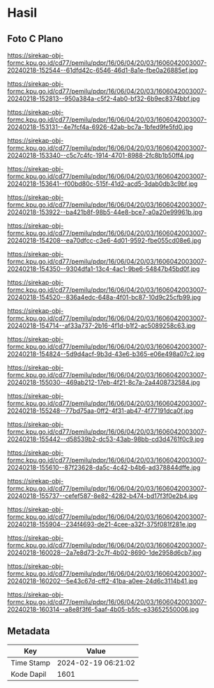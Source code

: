 # Hasil

## Foto C Plano

https://sirekap-obj-formc.kpu.go.id/cd77/pemilu/pdpr/16/06/04/20/03/1606042003007-20240218-152544--61dfd42c-6546-46d1-8a1e-fbe0a26885ef.jpg

https://sirekap-obj-formc.kpu.go.id/cd77/pemilu/pdpr/16/06/04/20/03/1606042003007-20240218-152813--950a384a-c5f2-4ab0-bf32-6b9ec8374bbf.jpg

https://sirekap-obj-formc.kpu.go.id/cd77/pemilu/pdpr/16/06/04/20/03/1606042003007-20240218-153131--4e7fcf4a-6926-42ab-bc7a-1bfed9fe5fd0.jpg

https://sirekap-obj-formc.kpu.go.id/cd77/pemilu/pdpr/16/06/04/20/03/1606042003007-20240218-153340--c5c7c4fc-1914-4701-8988-2fc8b1b50ff4.jpg

https://sirekap-obj-formc.kpu.go.id/cd77/pemilu/pdpr/16/06/04/20/03/1606042003007-20240218-153641--f00bd80c-515f-41d2-acd5-3dab0db3c9bf.jpg

https://sirekap-obj-formc.kpu.go.id/cd77/pemilu/pdpr/16/06/04/20/03/1606042003007-20240218-153922--ba421b8f-98b5-44e8-bce7-a0a20e99961b.jpg

https://sirekap-obj-formc.kpu.go.id/cd77/pemilu/pdpr/16/06/04/20/03/1606042003007-20240218-154208--ea70dfcc-c3e6-4d01-9592-fbe055cd08e6.jpg

https://sirekap-obj-formc.kpu.go.id/cd77/pemilu/pdpr/16/06/04/20/03/1606042003007-20240218-154350--9304dfa1-13c4-4ac1-9be6-54847b45bd0f.jpg

https://sirekap-obj-formc.kpu.go.id/cd77/pemilu/pdpr/16/06/04/20/03/1606042003007-20240218-154520--836a4edc-648a-4f01-bc87-10d9c25cfb99.jpg

https://sirekap-obj-formc.kpu.go.id/cd77/pemilu/pdpr/16/06/04/20/03/1606042003007-20240218-154714--af33a737-2b16-4f1d-b1f2-ac5089258c63.jpg

https://sirekap-obj-formc.kpu.go.id/cd77/pemilu/pdpr/16/06/04/20/03/1606042003007-20240218-154824--5d9d4acf-9b3d-43e6-b365-e06e498a07c2.jpg

https://sirekap-obj-formc.kpu.go.id/cd77/pemilu/pdpr/16/06/04/20/03/1606042003007-20240218-155030--469ab212-17eb-4f21-8c7a-2a4408732584.jpg

https://sirekap-obj-formc.kpu.go.id/cd77/pemilu/pdpr/16/06/04/20/03/1606042003007-20240218-155248--77bd75aa-0ff2-4f31-ab47-4f77191dca0f.jpg

https://sirekap-obj-formc.kpu.go.id/cd77/pemilu/pdpr/16/06/04/20/03/1606042003007-20240218-155442--d58539b2-dc53-43ab-98bb-cd3d4761f0c9.jpg

https://sirekap-obj-formc.kpu.go.id/cd77/pemilu/pdpr/16/06/04/20/03/1606042003007-20240218-155610--87f23628-da5c-4c42-b4b6-ad378844dffe.jpg

https://sirekap-obj-formc.kpu.go.id/cd77/pemilu/pdpr/16/06/04/20/03/1606042003007-20240218-155737--cefef587-8e82-4282-b474-bd17f3f0e2b4.jpg

https://sirekap-obj-formc.kpu.go.id/cd77/pemilu/pdpr/16/06/04/20/03/1606042003007-20240218-155904--234f4693-de21-4cee-a32f-375f081f281e.jpg

https://sirekap-obj-formc.kpu.go.id/cd77/pemilu/pdpr/16/06/04/20/03/1606042003007-20240218-160028--2a7e8d73-2c7f-4b02-8690-1de2958d6cb7.jpg

https://sirekap-obj-formc.kpu.go.id/cd77/pemilu/pdpr/16/06/04/20/03/1606042003007-20240218-160202--5e43c67d-cff2-41ba-a0ee-24d6c3114b41.jpg

https://sirekap-obj-formc.kpu.go.id/cd77/pemilu/pdpr/16/06/04/20/03/1606042003007-20240218-160314--a8e8f3f6-5aaf-4b05-b5fc-e33652550006.jpg


## Metadata

| Key        | Value               |
| ---------- | ------------------- |
| Time Stamp | 2024-02-19 06:21:02 |
| Kode Dapil | 1601                |



